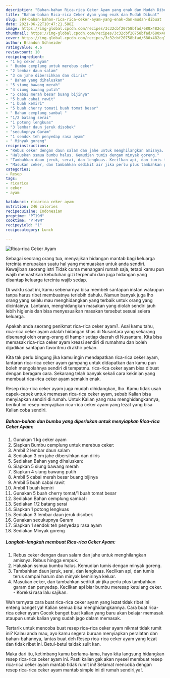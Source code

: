 ```yaml
---
description: "Bahan-bahan Rica-rica Ceker Ayam yang enak dan Mudah Dibuat"
title: "Bahan-bahan Rica-rica Ceker Ayam yang enak dan Mudah Dibuat"
slug: 784-bahan-bahan-rica-rica-ceker-ayam-yang-enak-dan-mudah-dibuat
date: 2021-06-22T10:47:21.588Z
image: https://img-global.cpcdn.com/recipes/3c32cbf20758bfad/680x482cq70/rica-rica-ceker-ayam-foto-resep-utama.jpg
thumbnail: https://img-global.cpcdn.com/recipes/3c32cbf20758bfad/680x482cq70/rica-rica-ceker-ayam-foto-resep-utama.jpg
cover: https://img-global.cpcdn.com/recipes/3c32cbf20758bfad/680x482cq70/rica-rica-ceker-ayam-foto-resep-utama.jpg
author: Brandon Schneider
ratingvalue: 4.6
reviewcount: 10
recipeingredient:
- "1 kg ceker ayam"
- " Bumbu cemplung untuk merebus ceker"
- "2 lembar daun salam"
- "3 cm jahe dibersihkan dan diiris"
- " Bahan yang dihaluskan"
- "5 siung bawang merah"
- "4 siung bawang putih"
- "5 cabai merah besar buang bijinya"
- "5 buah cabai rawit"
- "1 buah kemiri"
- "5 buah cherry tomat1 buah tomat besar"
- " Bahan cemplung sambal "
- "1/2 batang serai"
- "1 potong lengkuas"
- "3 lembar daun jeruk disobek"
- "secukupnya Garam"
- "1 sendok teh penyedap rasa ayam"
- " Minyak goreng"
recipeinstructions:
- "Rebus ceker dengan daun salam dan jahe untuk menghilangkan amisnya. Rebus hingga empuk."
- "Haluskan ssmua bumbu halus. Kemudian tumis dengan minyak goreng."
- "Tambahkan daun jeruk, serai, dan lengkuas. Kecilkan api, dan tumis terus sampai harum dan minyak kemirinya keluar."
- "Masukan ceker, dan tambahkan sedikit air jika perlu plus tambahkan garam dan penyedap. Kecilkan api biar bumbu meresap ketulang ceker.  Koreksi rasa lalu sajikan."
categories:
- Resep
tags:
- ricarica
- ceker
- ayam

katakunci: ricarica ceker ayam 
nutrition: 246 calories
recipecuisine: Indonesian
preptime: "PT19M"
cooktime: "PT49M"
recipeyield: "1"
recipecategory: Lunch

---
```



![Rica-rica Ceker Ayam](https://img-global.cpcdn.com/recipes/3c32cbf20758bfad/680x482cq70/rica-rica-ceker-ayam-foto-resep-utama.jpg)

Sebagai seorang orang tua, menyajikan hidangan mantab bagi keluarga tercinta merupakan suatu hal yang memuaskan untuk anda sendiri. Kewajiban seorang istri Tidak cuma menangani rumah saja, tetapi kamu pun wajib memastikan kebutuhan gizi terpenuhi dan juga hidangan yang disantap keluarga tercinta wajib sedap.

Di waktu  saat ini, kamu sebenarnya bisa membeli santapan instan walaupun tanpa harus ribet membuatnya terlebih dahulu. Namun banyak juga lho orang yang selalu mau menghidangkan yang terbaik untuk orang yang dicintainya. Lantaran, menghidangkan masakan yang diolah sendiri jauh lebih higienis dan bisa menyesuaikan masakan tersebut sesuai selera keluarga. 



Apakah anda seorang penikmat rica-rica ceker ayam?. Asal kamu tahu, rica-rica ceker ayam adalah hidangan khas di Nusantara yang sekarang disenangi oleh orang-orang di hampir setiap daerah di Nusantara. Kita bisa memasak rica-rica ceker ayam kreasi sendiri di rumahmu dan boleh dijadikan santapan favoritmu di akhir pekan.

Kita tak perlu bingung jika kamu ingin mendapatkan rica-rica ceker ayam, lantaran rica-rica ceker ayam gampang untuk didapatkan dan kamu pun boleh mengolahnya sendiri di tempatmu. rica-rica ceker ayam bisa dibuat dengan beragam cara. Sekarang telah banyak sekali cara kekinian yang membuat rica-rica ceker ayam semakin enak.

Resep rica-rica ceker ayam juga mudah dihidangkan, lho. Kamu tidak usah capek-capek untuk memesan rica-rica ceker ayam, sebab Kalian bisa menyiapkan sendiri di rumah. Untuk Kalian yang mau menghidangkannya, berikut ini resep menyajikan rica-rica ceker ayam yang lezat yang bisa Kalian coba sendiri.

<!--inarticleads1-->

##### Bahan-bahan dan bumbu yang diperlukan untuk menyiapkan Rica-rica Ceker Ayam:

1. Gunakan 1 kg ceker ayam
1. Siapkan  Bumbu cemplung untuk merebus ceker:
1. Ambil 2 lembar daun salam
1. Sediakan 3 cm jahe dibersihkan dan diiris
1. Sediakan  Bahan yang dihaluskan:
1. Siapkan 5 siung bawang merah
1. Siapkan 4 siung bawang putih
1. Ambil 5 cabai merah besar buang bijinya
1. Ambil 5 buah cabai rawit
1. Ambil 1 buah kemiri
1. Gunakan 5 buah cherry tomat/1 buah tomat besar
1. Sediakan  Bahan cemplung sambal :
1. Sediakan 1/2 batang serai
1. Siapkan 1 potong lengkuas
1. Sediakan 3 lembar daun jeruk disobek
1. Gunakan secukupnya Garam
1. Siapkan 1 sendok teh penyedap rasa ayam
1. Sediakan  Minyak goreng




<!--inarticleads2-->

##### Langkah-langkah membuat Rica-rica Ceker Ayam:

1. Rebus ceker dengan daun salam dan jahe untuk menghilangkan amisnya. Rebus hingga empuk.
1. Haluskan ssmua bumbu halus. Kemudian tumis dengan minyak goreng.
1. Tambahkan daun jeruk, serai, dan lengkuas. Kecilkan api, dan tumis terus sampai harum dan minyak kemirinya keluar.
1. Masukan ceker, dan tambahkan sedikit air jika perlu plus tambahkan garam dan penyedap. Kecilkan api biar bumbu meresap ketulang ceker.  - Koreksi rasa lalu sajikan.




Wah ternyata cara buat rica-rica ceker ayam yang lezat tidak ribet ini enteng banget ya! Kalian semua bisa menghidangkannya. Cara buat rica-rica ceker ayam Cocok banget buat kalian yang baru akan belajar memasak ataupun untuk kalian yang sudah jago dalam memasak.

Tertarik untuk mencoba buat resep rica-rica ceker ayam nikmat tidak rumit ini? Kalau anda mau, ayo kamu segera buruan menyiapkan peralatan dan bahan-bahannya, lantas buat deh Resep rica-rica ceker ayam yang lezat dan tidak ribet ini. Betul-betul taidak sulit kan. 

Maka dari itu, ketimbang kamu berlama-lama, hayo kita langsung hidangkan resep rica-rica ceker ayam ini. Pasti kalian gak akan nyesel membuat resep rica-rica ceker ayam mantab tidak rumit ini! Selamat mencoba dengan resep rica-rica ceker ayam mantab simple ini di rumah sendiri,ya!.

